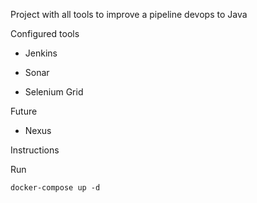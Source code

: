 Project with all tools to improve a pipeline devops to Java

Configured tools

- Jenkins

- Sonar

- Selenium Grid

Future

- Nexus


Instructions

Run
    
    docker-compose up -d
